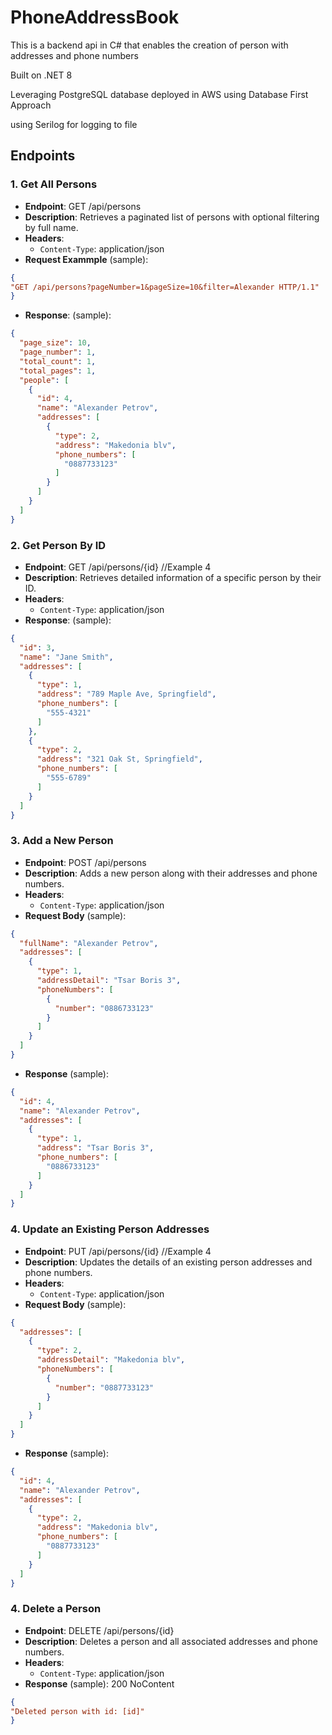 # PhoneAddressBook

This is a backend api in C# that enables the creation of person with addresses and phone numbers

Built on .NET 8

Leveraging PostgreSQL database deployed in AWS using Database First Approach

using Serilog for logging to file

## Endpoints

### 1. Get All Persons

- **Endpoint**: GET /api/persons 
- **Description**: Retrieves a paginated list of persons with optional filtering by full name.
- **Headers**:
  - `Content-Type`: application/json
- **Request Exammple** (sample): 

```json
{
"GET /api/persons?pageNumber=1&pageSize=10&filter=Alexander HTTP/1.1"
}
```
- **Response**: (sample):
```json
{
  "page_size": 10,
  "page_number": 1,
  "total_count": 1,
  "total_pages": 1,
  "people": [
    {
      "id": 4,
      "name": "Alexander Petrov",
      "addresses": [
        {
          "type": 2,
          "address": "Makedonia blv",
          "phone_numbers": [
            "0887733123"
          ]
        }
      ]
    }
  ]
}
```

### 2. Get Person By ID
- **Endpoint**: GET /api/persons/{id}  //Example 4
- **Description**: Retrieves detailed information of a specific person by their ID.
- **Headers**:
  - `Content-Type`: application/json
- **Response**: (sample):

```json
{
  "id": 3,
  "name": "Jane Smith",
  "addresses": [
    {
      "type": 1,
      "address": "789 Maple Ave, Springfield",
      "phone_numbers": [
        "555-4321"
      ]
    },
    {
      "type": 2,
      "address": "321 Oak St, Springfield",
      "phone_numbers": [
        "555-6789"
      ]
    }
  ]
}
```
### 3. Add a New Person
- **Endpoint**: POST /api/persons
- **Description**: Adds a new person along with their addresses and phone numbers.
- **Headers**:
  - `Content-Type`: application/json
- **Request Body** (sample):

```json
{
  "fullName": "Alexander Petrov",
  "addresses": [
    {
      "type": 1,
      "addressDetail": "Tsar Boris 3",
      "phoneNumbers": [
        {
          "number": "0886733123"
        }
      ]
    }
  ]
}
```

- **Response** (sample):

```json
{
  "id": 4,
  "name": "Alexander Petrov",
  "addresses": [
    {
      "type": 1,
      "address": "Tsar Boris 3",
      "phone_numbers": [
        "0886733123"
      ]
    }
  ]
}
```

### 4. Update an Existing Person Addresses
- **Endpoint**: PUT /api/persons/{id} //Example 4
- **Description**: Updates the details of an existing person addresses and phone numbers.
- **Headers**:
  - `Content-Type`: application/json
- **Request Body** (sample):
```json
{
  "addresses": [
    {
      "type": 2,
      "addressDetail": "Makedonia blv",
      "phoneNumbers": [
        {
          "number": "0887733123"
        }
      ]
    }
  ]
}
```

- **Response** (sample):

```json
{
  "id": 4,
  "name": "Alexander Petrov",
  "addresses": [
    {
      "type": 2,
      "address": "Makedonia blv",
      "phone_numbers": [
        "0887733123"
      ]
    }
  ]
}
```
### 4. Delete a Person
- **Endpoint**: DELETE /api/persons/{id}
- **Description**:  Deletes a person and all associated addresses and phone numbers.
- **Headers**:
  - `Content-Type`: application/json
- **Response** (sample): 200 NoContent

```json
{
"Deleted person with id: [id]"
}
```